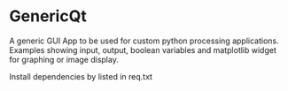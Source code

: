 # GenericQt

A generic GUI App to be used for custom python processing applications. Examples showing input, output, boolean variables and matplotlib widget for graphing or image display. 

Install dependencies by listed in req.txt